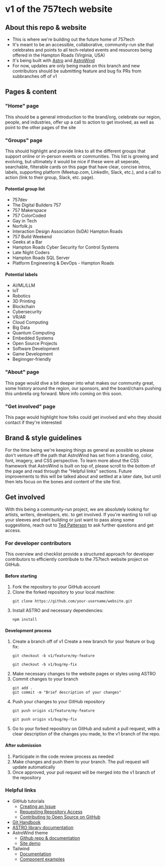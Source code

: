 # v1 of the 757tech website
## About this repo & website
- This is where we're building out the future home of 757tech
- It's meant to be an accessible, collaborative, community-run site that celebrates and points to all tech-related events and resources being offered in the Hampton Roads (Virginia, USA)
- It's being built with [Astro](https://astro.build/blog/astro-4110/) and [AstroWind](https://github.com/onwidget/astrowind)
- For now, updates are only being made on this branch and new contributors should be submitting feature and bug fix PRs from subbranches off of v1

## Pages & content
### "Home" page
This should be a general introduction to the brand/org, celebrate our region, people, and industries, offer up a call to action to get involved, as well as point to the other pages of the site

### "Groups" page
This should highlight and provide links to all the different groups that support online or in-person events or communities. This list is growing and evolving, but ultimately it would be nice if these were all seperate, searchable, filterable cards on this 
page that have clear, concise intros, labels, supporting platform (Meetup.com, LinkedIn, Slack, etc.), and a call to action (link to their group, Slack, etc. page).

#### Potential group list
- 757dev
- The Digital Builders 757
- 757 Makerspace
- 757 ColorCoded
- Gay in Tech
- Norfolk.js
- Interaction Design Association (IxDA) Hampton Roads
- 757 Build Weekend
- Geeks at a Bar
- Hampton Roads Cyber Security for Control Systems
- Late Night Coders
- Hampton Roads SQL Server
- Platform Engineering & DevOps - Hampton Roads

#### Potential labels
- AI/ML/LLM
- IoT
- Robotics
- 3D Printing
- Blockchain
- Cybersecurity
- VR/AR
- Cloud Computing
- Big Data
- Quantum Computing
- Embedded Systems
- Open Source Projects
- Software Development
- Game Development
- Beginnger-friendly

### "About" page
This page would dive a bit deeper into what makes our community great, some history around the region, our sponsors, and the board/chairs pushing this umbrella org forward. More info coming on this soon.

### "Get involved" page
This page would highlight how folks could get involved and who they should contact if they're interested

## Brand & style guidelines
For the time being we're keeping things as general as possible so please don't venture off the path that AstroWind has set from a branding, color, font, imagery, and CSS perspective. To learn more about the CSS framework that AstroWind is built on top of, please scroll to the bottom of the page and read through the "Helpful links" sections. Future improvements to this will be talked about and settled at a later date, but until then lets focus on the bones and content of the site first. 

## Get involved
With this being a community-run project, we are absolutely looking for artists, writers, developers, etc. to get involved. If you're wanting to roll up your sleeves and start building or just want to pass along some suggestions, reach out to [Ted Patterson](https://www.linkedin.com/in/tedjpatterson) to ask further questions and get access.

### For developer contributors
This overview and checklist provide a structured approach for developer contributors to efficiently contribute to the 757tech website project on GitHub.

#### Before starting
1. Fork the repository to your GitHub account
2. Clone the forked repository to your local machine:
   ```
   git clone https://github.com/your-username/website.git
   ```
3. Install ASTRO and necessary dependencies:
   ```
   npm install
   ```

#### Development process
1. Create a branch off of v1
   Create a new branch for your feature or bug fix:
   ```
   git checkout -b v1/feature/my-feature
   ```
   ```
   git checkout -b v1/bug/my-fix
   ```
2. Make necessary changes to the website pages or styles using ASTRO
3. Commit changes to your branch
   ```
   git add .
   git commit -m "Brief description of your changes"
   ```
4. Push your changes to your GitHub repository
   ```
   git push origin v1/feature/my-feature
   ```
   ```
   git push origin v1/bug/my-fix
   ```
5. Go to your forked repository on GitHub and submit a pull request, with a clear description of the changes you made, to the v1 branch of the repo.
   
#### After submission
1. Participate in the code review process as needed
2. Make changes and push them to your branch. The pull request will update automatically
3. Once approved, your pull request will be merged into the v1 branch of the repository
   
### Helpful links
- GitHub tutorials
  - [Creating an Issue](https://docs.github.com/en/issues/tracking-your-work-with-issues/creating-issues)
  - [Requesting Repository Access](https://docs.github.com/en/account-and-profile/managing-subscriptions-and-notifications-on-github/access-permissions-on-github/requesting-organization-approval-for-a-repository)
  - [Contributing to Open Source on GitHub](https://docs.github.com/en/get-started/quickstart/contributing-to-projects)
- [Git Handbook](https://guides.github.com/introduction/git-handbook/)
- [ASTRO library documentation](https://astro.build/)
- AstroWind theme
  - [Github repo & documentation](https://github.com/onwidget/astrowind)
  - [Site demo](https://astrowind.vercel.app/)
- Tailwind
  - [Documentation](https://tailwindcss.com/docs/installation)
  - [Component examples](https://tailwindflex.com/)
